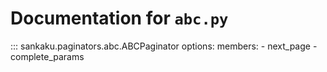 # Documentation for `abc.py`

::: sankaku.paginators.abc.ABCPaginator
    options:
      members:
        - next_page
        - complete_params
